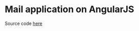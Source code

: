 # Mail application on AngularJS
Source code [here](https://github.com/PidginEnemy/mail-app-angular)
